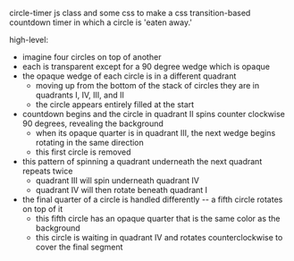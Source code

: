 circle-timer
js class and some css to make a css transition-based countdown timer in which a circle is 'eaten away.'

high-level:

 - imagine four circles on top of another
 - each is transparent except for a 90 degree wedge which is opaque
 - the opaque wedge of each circle is in a different quadrant
   - moving up from the bottom of the stack of circles they are in quadrants I, IV, III, and II
   - the circle appears entirely filled at the start
 - countdown begins and the circle in quadrant II spins counter clockwise 90 degrees, revealing the background
   - when its opaque quarter is in quadrant III, the next wedge begins rotating in the same direction
   - this first circle is removed
 - this pattern of spinning a quadrant underneath the next quadrant repeats twice
   - quadrant III will spin underneath quadrant IV
   - quadrant IV will then rotate beneath quadrant I
 - the final quarter of a circle is handled differently -- a fifth circle rotates on top of it
   - this fifth circle has an opaque quarter that is the same color as the background
   - this circle is waiting in quadrant IV and rotates counterclockwise to cover the final segment


